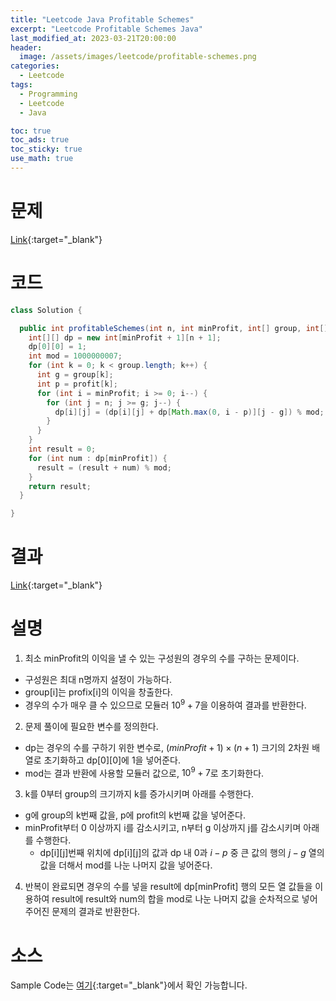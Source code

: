 ```yaml
---
title: "Leetcode Java Profitable Schemes"
excerpt: "Leetcode Profitable Schemes Java"
last_modified_at: 2023-03-21T20:00:00
header:
  image: /assets/images/leetcode/profitable-schemes.png
categories:
  - Leetcode
tags:
  - Programming
  - Leetcode
  - Java

toc: true
toc_ads: true
toc_sticky: true
use_math: true
---
```

# 문제
[Link](https://leetcode.com/problems/profitable-schemes){:target="_blank"}

# 코드
```java
class Solution {

  public int profitableSchemes(int n, int minProfit, int[] group, int[] profit) {
    int[][] dp = new int[minProfit + 1][n + 1];
    dp[0][0] = 1;
    int mod = 1000000007;
    for (int k = 0; k < group.length; k++) {
      int g = group[k];
      int p = profit[k];
      for (int i = minProfit; i >= 0; i--) {
        for (int j = n; j >= g; j--) {
          dp[i][j] = (dp[i][j] + dp[Math.max(0, i - p)][j - g]) % mod;
        }
      }
    }
    int result = 0;
    for (int num : dp[minProfit]) {
      result = (result + num) % mod;
    }
    return result;
  }

}
```

# 결과
[Link](https://leetcode.com/problems/profitable-schemes/submissions/919445645/){:target="_blank"}

# 설명
1. 최소 minProfit의 이익을 낼 수 있는 구성원의 경우의 수를 구하는 문제이다.
- 구성원은 최대 n명까지 설정이 가능하다.
- group[i]는 profix[i]의 이익을 창출한다.
- 경우의 수가 매우 클 수 있으므로 모듈러 $10^9 + 7$을 이용하여 결과를 반환한다.

2. 문제 풀이에 필요한 변수를 정의한다.
- dp는 경우의 수를 구하기 위한 변수로, $(minProfit + 1) \times (n + 1)$ 크기의 2차원 배열로 초기화하고 dp[0][0]에 1을 넣어준다.
- mod는 결과 반환에 사용할 모듈러 값으로, $10^9 + 7$로 초기화한다.

3. k를 0부터 group의 크기까지 k를 증가시키며 아래를 수행한다.
- g에 group의 k번째 값을, p에 profit의 k번째 값을 넣어준다.
- minProfit부터 0 이상까지 i를 감소시키고, n부터 g 이상까지 j를 감소시키며 아래를 수행한다.
  - dp[i][j]번째 위치에 dp[i][j]의 값과 dp 내 0과 $i - p$ 중 큰 값의 행의 $j - g$ 열의 값을 더해서 mod를 나눈 나머지 값을 넣어준다.

4. 반복이 완료되면 경우의 수를 넣을 result에 dp[minProfit] 행의 모든 열 값들을 이용하여 result에 result와 num의 합을 mod로 나눈 나머지 값을 순차적으로 넣어 주어진 문제의 결과로 반환한다.

# 소스
Sample Code는 [여기](https://github.com/GracefulSoul/leetcode/blob/master/src/main/java/gracefulsoul/problems/NthMagicalNumber.java){:target="_blank"}에서 확인 가능합니다.